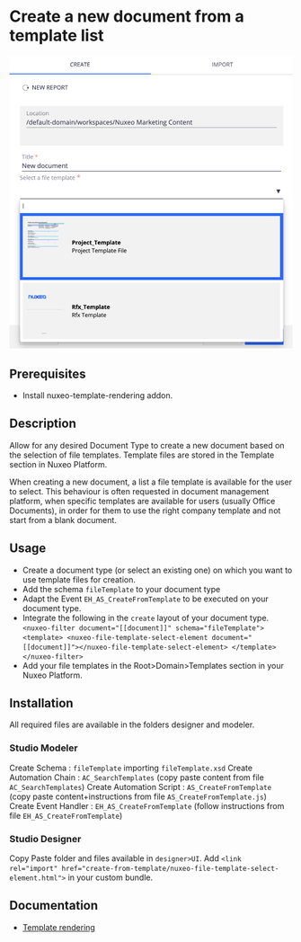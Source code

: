 # Create a new document from a template list

![Create from Template](CreateFromTemplate.png)

## Prerequisites

- Install nuxeo-template-rendering addon.

## Description

Allow for any desired Document Type to create a new document based on the selection of file templates.
Template files are stored in the Template section in Nuxeo Platform.

When creating a new document, a list a file template is available for the user to select.
This behaviour is often requested in document management platform, when specific templates are available for users (usually Office Documents), in order for them to use the right company template and not start from a blank document.

## Usage

- Create a document type (or select an existing one) on which you want to use template files for creation.
- Add the schema `fileTemplate` to your document type
- Adapt the Event `EH_AS_CreateFromTemplate` to be executed on your document type.
- Integrate the following in the `create` layout of your document type.
    `<nuxeo-filter document="[[document]]" schema="fileTemplate">
      <template>
        <nuxeo-file-template-select-element document="[[document]]"></nuxeo-file-template-select-element>
      </template>
    </nuxeo-filter>`
- Add your file templates in the Root>Domain>Templates section in your Nuxeo Platform.

## Installation

All required files are available in the folders designer and modeler.

### Studio Modeler

Create Schema : `fileTemplate` importing `fileTemplate.xsd`
Create Automation Chain : `AC_SearchTemplates` (copy paste content from file `AC_SearchTemplates`)
Create Automation Script : `AS_CreateFromTemplate` (copy paste content+instructions from file `AS_CreateFromTemplate.js`)
Create Event Handler : `EH_AS_CreateFromTemplate` (follow instructions from file `EH_AS_CreateFromTemplate`)

### Studio Designer

Copy Paste folder and files available in `designer>UI`.
Add `<link rel="import" href="create-from-template/nuxeo-file-template-select-element.html">` in your custom bundle.

## Documentation

- [Template rendering](https://doc.nuxeo.com/nxdoc/template-rendering-addon/)
